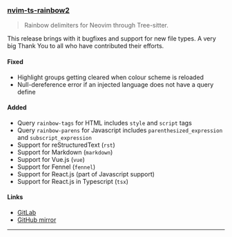 <h3 id="update-nvim-ts-rainbow2">
  <a href="#update-nvim-ts-rainbow2">
    <span class="icon-text">
      <span class="icon">
        <i class="fa-solid fa-book"></i>
      </span>
    </span>
    <span>nvim-ts-rainbow2</span>
  </a>
</h3>

> Rainbow delimiters for Neovim through Tree-sitter.

This release brings with it bugfixes and support for new file types. A very big Thank You to all who have contributed 
their efforts.

#### Fixed

- Highlight groups getting cleared when colour scheme is reloaded
- Null-dereference error if an injected language does not have a query define

#### Added

- Query `rainbow-tags` for HTML includes `style` and `script` tags
- Query `rainbow-parens` for Javascript includes `parenthesized_expression` and
  `subscript_expression`
- Support for reStructuredText (`rst`)
- Support for Markdown (`markdown`)
- Support for Vue.js (`vue`)
- Support for Fennel (`fennel`)
- Support for React.js (part of Javascript support)
- Support for React.js in Typescript (`tsx`)

#### Links

- [GitLab](https://gitlab.com/HiPhish/nvim-ts-rainbow2)
- [GitHub mirror](https://github.com/HiPhish/nvim-ts-rainbow2)

---
